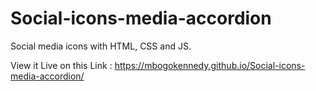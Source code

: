 # Social-icons-media-accordion
Social media icons with HTML, CSS and JS.

View it Live on this Link : https://mbogokennedy.github.io/Social-icons-media-accordion/
